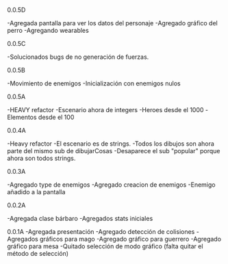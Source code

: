 ﻿0.0.5D

-Agregada pantalla para ver los datos del personaje
-Agregado gráfico del perro
-Agregando wearables

0.0.5C

-Solucionados bugs de no generación de fuerzas.

0.0.5B

-Movimiento de enemigos
-Inicialización con enemigos nulos

0.0.5A

-HEAVY refactor
-Escenario ahora de integers
-Heroes desde el 1000
-Elementos desde el 100


0.0.4A

-Heavy refactor
-El escenario es de strings.
-Todos los dibujos son ahora parte del mismo sub de dibujarCosas
-Desaparece el sub "popular" porque ahora son todos strings.

0.0.3A

-Agregado type de enemigos
-Agregado creacion de enemigos
-Enemigo añadido a la pantalla

0.0.2A

-Agregada clase bárbaro
-Agregados stats iniciales


0.0.1A
-Agregada presentación
-Agregado detección de colisiones
-Agregados gráficos para mago 
-Agregado gráfico para guerrero
-Agregado gráfico para mesa
-Quitado selección de modo gráfico (falta quitar el método de selección)

